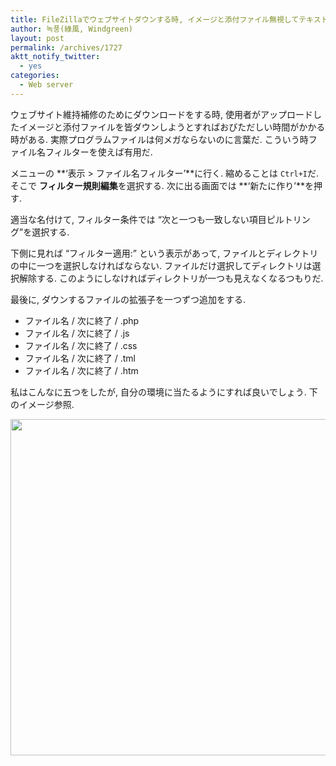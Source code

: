 ```yaml
---
title: FileZillaでウェブサイトダウンする時, イメージと添付ファイル無視してテキストだけ受けるように夏期
author: 녹풍(綠風, Windgreen)
layout: post
permalink: /archives/1727
aktt_notify_twitter:
  - yes
categories:
  - Web server
---
```

ウェブサイト維持補修のためにダウンロードをする時, 使用者がアップロードしたイメージと添付ファイルを皆ダウンしようとすればおびただしい時間がかかる時がある. 実際プログラムファイルは何メガならないのに言葉だ. こういう時ファイル名フィルターを使えば有用だ.

メニューの **&#8216;表示 > ファイル名フィルター&#8217;**に行く. 縮めることは `Ctrl+I`だ. そこで **フィルター規則編集**を選択する. 次に出る画面では **&#8216;新たに作り&#8217;**を押す.

適当な名付けて, フィルター条件では &#8220;次と一つも一致しない項目ピルトリング&#8221;を選択する.

下側に見れば &#8220;フィルター適用:&#8221; という表示があって, ファイルとディレクトリの中に一つを選択しなければならない. ファイルだけ選択してディレクトリは選択解除する. このようにしなければディレクトリが一つも見えなくなるつもりだ.

最後に, ダウンするファイルの拡張子を一つずつ追加をする.

*   ファイル名 / 次に終了 / .php
*   ファイル名 / 次に終了 / .js
*   ファイル名 / 次に終了 / .css
*   ファイル名 / 次に終了 / .tml
*   ファイル名 / 次に終了 / .htm

私はこんなに五つをしたが, 自分の環境に当たるようにすれば良いでしょう. 下のイメージ参照.

<img class="aligncenter" src="http://dl.dropbox.com/u/15546257/blog/mytory/filezilla-filename-filter.png" alt="" width="766" height="538" />